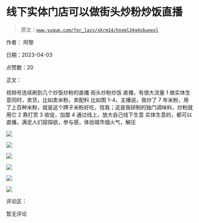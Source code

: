 # 线下实体门店可以做街头炒粉炒饭直播

> 原文：[`www.yuque.com/for_lazy/xkrm14/hnxml34g4vbueexl`](https://www.yuque.com/for_lazy/xkrm14/hnxml34g4vbueexl)

作者： 阿黎

日期：2023-04-03

点赞数：20

正文：

视频号连续刷到几个炒饭炒粉的直播 街头炒粉炒饭 直播，有很大流量 1 做实体生意同时，卖货，比如卖米粉，卖配料 比如图 1-4，主播说，我炒了 7 年米粉，用了上百种米粉，就是这个牌子米粉好吃，信我；这是我研制的独门调味料，炒粉就用它 2 靠打赏 3 收徒，加盟 4 通过线上，放大自己线下生意 实体生意的，都可以直播，满足人们窥探欲，参与感，体验城市烟火气，解压

![](img/626bbbce78f3e89dc95d10516f015ffe.png)

![](img/ff98834fd3553d75a9c534ddf13ff87d.png)

![](img/89f4350e075a78e573bbc9830328dce1.png)

![](img/7d481b1c523579942e4deb3ef511257b.png)

![](img/e6a7facde444782688d07fa9c1775e1b.png)

![](img/b9ae500d9e21a525f2c8184d9ac39ffe.png)

评论区：

暂无评论



